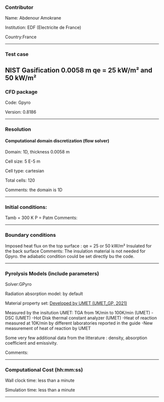 ### Contributor
Name: Abdenour Amokrane

Institution: EDF (Electricite de France)

Country:France

------------------

### Test case
 NIST Gasification 0.0058 m qe = 25 kW/m² and 50 kW/m²
------------------

### CFD package
Code: Gpyro

Version: 0.8186

------------------

### Resolution

#### Computational domain discretization (flow solver)
Domain: 1D, thickness 0.0058 m

Cell size: 5 E-5 m

Cell type: cartesian

Total cells: 120

Comments: the domain is 1D


------------------

### Initial conditions: 
Tamb = 300 K
P = Patm
Comments:

------------------

### Boundary conditions
Imposed heat flux on the top surface : qe = 25 or 50 kW/m²
Insulated for the back surface
Comments: The insulation material is not needed for Gpyro. the adiabatic condition could be set directly bu the code.


------------------

### Pyrolysis Models (include parameters)
Solver:GPyro

Radiation absorption model: by default

Material property set: 
[Developed by UMET (UMET_GP, 2021)](https://github.com/dushyant-fire/matl-db/blob/master/PMMA/Material_Properties/2021/MaCFP_PMMA_UMET_GP.json)

Measured by the insitution UMET: 
TGA from 1K/min to 100K/min (UMET)
-DSC (UMET)
-Hot Disk thermal constant analyzer (UMET)
-Heat of reaction measured at 10K/min by different laboratories reported in the guide
-New measurement of heat of reaction by UMET

Some very few additional data from the litterature : density, absorption coefficient and emissivity.

Comments:

------------------

### Computational Cost (hh:mm:ss)
Wall clock time: less than a minute

Simulation time: less than a minute

------------------


